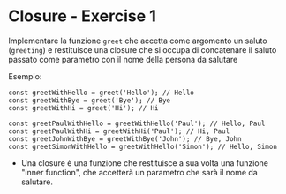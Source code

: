 # Closure - Exercise 1

Implementare la funzione `greet` che accetta come argomento un saluto (`greeting`) e restituisce una closure che si occupa di concatenare il saluto passato come parametro con il nome della persona da salutare

Esempio:

```
const greetWithHello = greet('Hello'); // Hello
const greetWithBye = greet('Bye'); // Bye
const greetWithHi = greet('Hi'); // Hi

const greetPaulWithHello = greetWithHello('Paul'); // Hello, Paul
const greetPaulWithHi = greetWithHi('Paul'); // Hi, Paul
const greetJohnWithBye = greetWithBye('John'); // Bye, John
const greetSimonWithHello = greetWithHello('Simon'); // Hello, Simon
```

- Una closure è una funzione che restituisce a sua volta una funzione "inner function", che accetterà un parametro che sarà il nome da salutare.
